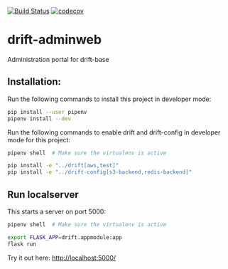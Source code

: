 [![Build Status](https://travis-ci.org/dgnorth/drift-adminweb.svg?branch=develop)](https://travis-ci.com/dgnorth/drift-adminweb)
[![codecov](https://codecov.io/gh/dgnorth/drift-adminweb/branch/develop/graph/badge.svg)](https://codecov.io/gh/dgnorth/drift-adminweb)

# drift-adminweb
Administration portal for drift-base


## Installation:
Run the following commands to install this project in developer mode:

```bash
pip install --user pipenv
pipenv install --dev
```

Run the following commands to enable drift and drift-config in developer mode for this project:

```bash
pipenv shell  # Make sure the virtualenv is active

pip install -e "../drift[aws,test]"
pip install -e "../drift-config[s3-backend,redis-backend]"
```

## Run localserver
This starts a server on port 5000:

```bash
pipenv shell  # Make sure the virtualenv is active

export FLASK_APP=drift.appmodule:app
flask run
```

Try it out here: 
[http://localhost:5000/](http://localhost:5000/)
